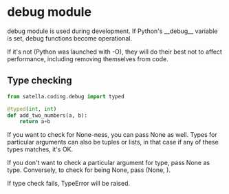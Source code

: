 # debug module

debug module is used during development. If Python's \_\_debug__ variable is set,
debug functions become operational. 

If it's not (Python was launched with -O), they will do their best not to affect
performance, including removing themselves from code.

## Type checking

```python
from satella.coding.debug import typed

@typed(int, int)
def add_two_numbers(a, b):
    return a+b
```

If you want to check for None-ness, you can pass None as well. Types for particular
arguments can also be tuples or lists, in that case if any of these types matches, 
it's OK.

If you don't want to check a particular argument for type, pass None as type. 
Conversely, to check for being None, pass (None, ).

If type check fails, TypeError will be raised.
